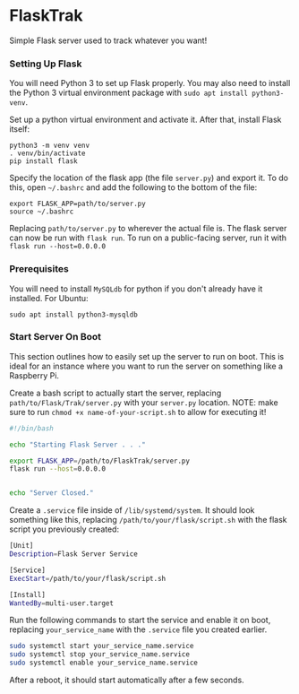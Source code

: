 # FlaskTrak
Simple Flask server used to track whatever you want!

### Setting Up Flask

You will need Python 3 to set up Flask properly. You may also need to install the Python 3 virtual environment package with `sudo apt install python3-venv`.

Set up a python virtual environment and activate it. After that, install Flask itself:

```
python3 -m venv venv
. venv/bin/activate
pip install flask
```

Specify the location of the flask app (the file `server.py`) and export it. To do this, open `~/.bashrc` and add the following to the bottom of the file:

```
export FLASK_APP=path/to/server.py
source ~/.bashrc
```

Replacing `path/to/server.py` to wherever the actual file is. The flask server can now be run with `flask run`.
To run on a public-facing server, run it with `flask run --host=0.0.0.0`


### Prerequisites
You will need to install `MySQLdb` for python if you don't already have it installed. For Ubuntu:

```
sudo apt install python3-mysqldb
```

### Start Server On Boot
This section outlines how to easily set up the server to run on boot. This is ideal for an instance where you want to run the server on something like a Raspberry Pi.

Create a bash script to actually start the server, replacing `path/to/Flask/Trak/server.py` with your `server.py` location. NOTE: make sure to run `chmod +x name-of-your-script.sh` to allow for executing it!

```bash
#!/bin/bash

echo "Starting Flask Server . . ."

export FLASK_APP=/path/to/FlaskTrak/server.py
flask run --host=0.0.0.0


echo "Server Closed."
```

Create a `.service` file inside of `/lib/systemd/system`. It should look something like this, replacing `/path/to/your/flask/script.sh` with the flask script you previously created:

```bash
[Unit]
Description=Flask Server Service

[Service]
ExecStart=/path/to/your/flask/script.sh

[Install]
WantedBy=multi-user.target
```

Run the following commands to start the service and enable it on boot, replacing `your_service_name` with the `.service` file you created earlier.

```bash
sudo systemctl start your_service_name.service
sudo systemctl stop your_service_name.service
sudo systemctl enable your_service_name.service
```

After a reboot, it should start automatically after a few seconds.

